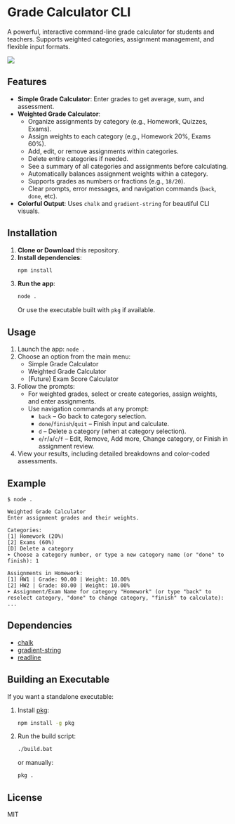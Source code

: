 # Grade Calculator CLI

A powerful, interactive command-line grade calculator for students and teachers. Supports weighted categories, assignment management, and flexible input formats.

![](https://i.imgur.com/ID7KDnU.png)

## Features

- **Simple Grade Calculator**: Enter grades to get average, sum, and assessment.
- **Weighted Grade Calculator**:
  - Organize assignments by category (e.g., Homework, Quizzes, Exams).
  - Assign weights to each category (e.g., Homework 20%, Exams 60%).
  - Add, edit, or remove assignments within categories.
  - Delete entire categories if needed.
  - See a summary of all categories and assignments before calculating.
  - Automatically balances assignment weights within a category.
  - Supports grades as numbers or fractions (e.g., `18/20`).
  - Clear prompts, error messages, and navigation commands (`back`, `done`, etc).
- **Colorful Output**: Uses `chalk` and `gradient-string` for beautiful CLI visuals.

## Installation

1. **Clone or Download** this repository.
2. **Install dependencies**:
   ```sh
   npm install
   ```
3. **Run the app**:
   ```sh
   node .
   ```
   Or use the executable built with `pkg` if available.

## Usage

1. Launch the app: `node .`
2. Choose an option from the main menu:
   - Simple Grade Calculator
   - Weighted Grade Calculator
   - (Future) Exam Score Calculator
3. Follow the prompts:
   - For weighted grades, select or create categories, assign weights, and enter assignments.
   - Use navigation commands at any prompt:
     - `back` – Go back to category selection.
     - `done`/`finish`/`quit` – Finish input and calculate.
     - `d` – Delete a category (when at category selection).
     - `e`/`r`/`a`/`c`/`f` – Edit, Remove, Add more, Change category, or Finish in assignment review.
4. View your results, including detailed breakdowns and color-coded assessments.

## Example

```
$ node .

Weighted Grade Calculator
Enter assignment grades and their weights.

Categories:
[1] Homework (20%)
[2] Exams (60%)
[D] Delete a category
➤ Choose a category number, or type a new category name (or "done" to finish): 1

Assignments in Homework:
[1] HW1 | Grade: 90.00 | Weight: 10.00%
[2] HW2 | Grade: 80.00 | Weight: 10.00%
➤ Assignment/Exam Name for category "Homework" (or type "back" to reselect category, "done" to change category, "finish" to calculate):
...
```

## Dependencies
- [chalk](https://www.npmjs.com/package/chalk)
- [gradient-string](https://www.npmjs.com/package/gradient-string)
- [readline](https://nodejs.org/api/readline.html)

## Building an Executable

If you want a standalone executable:
1. Install [pkg](https://www.npmjs.com/package/pkg):
   ```sh
   npm install -g pkg
   ```
2. Run the build script:
   ```sh
   ./build.bat
   ```
   or manually:
   ```sh
   pkg .
   ```

## License
MIT
